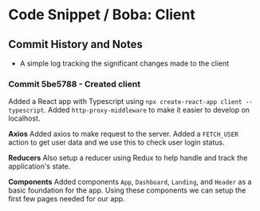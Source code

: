 # Code Snippet / Boba: Client


## Commit History and Notes
- A simple log tracking the significant changes made to the client


### Commit 5be5788 - Created client

Added a React app with Typescript using `npx create-react-app client --typescript`. Added `http-proxy-middleware` to make it easier to develop on localhost.

**Axios**
Added axios to make request to the server. Added a `FETCH_USER` action to get user data and we use this to  check user login status. 

**Reducers**
Also setup a reducer using Redux to help handle and track the application's state.

**Components**
Added components `App`, `Dashboard`, `Landing`, and `Header` as a basic foundation for the app. Using these components we can setup the first few pages needed for our app. 